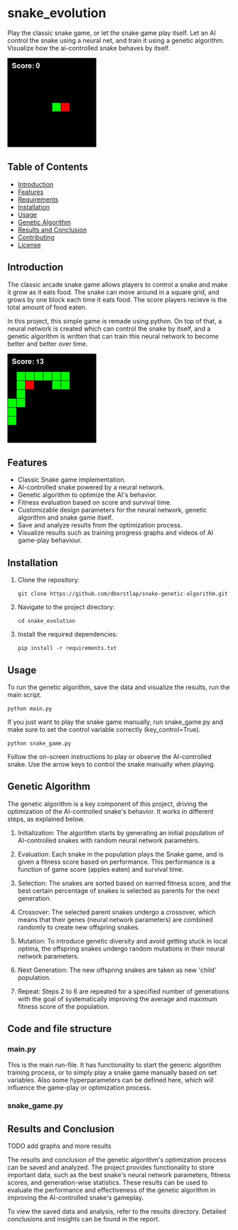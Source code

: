 # snake_evolution
Play the classic snake game, or let the snake game play itself. Let an AI control the snake using a neural net, and train it using a genetic algorithm. Visualize how the ai-controlled snake behaves by itself.


![Snake Game Demo](video/25_10x10.gif)

## Table of Contents

- [Introduction](#introduction)
- [Features](#features)
- [Requirements](#requirements)
- [Installation](#installation)
- [Usage](#usage)
- [Genetic Algorithm](#genetic-algorithm)
- [Results and Conclusion](#results-and-conclusion)
- [Contributing](#contributing)
- [License](#license)


## Introduction

The classic arcade snake game allows players to control a snake and make it grow as it eats food. The snake can move around in a square grid, and grows by one block each time it eats food. The score players recieve is the total amount of food eaten.

In this project, this simple game is remade using python. On top of that, a neural network is created which can control the snake by itself, and a genetic algorithm is written that can train this neural network to become better and better over time.


![Snake Game Screenshot](figures/snake_game.jpg)

## Features

- Classic Snake game implementation.
- AI-controlled snake powered by a neural network.
- Genetic algorithm to optimize the AI's behavior.
- Fitness evaluation based on score and survival time.
- Customizable design parameters for the neural network, genetic algorithm and snake game itself.
- Save and analyze results from the optimization process. 
- Visualize results such as training progress graphs and videos of AI game-play behaviour.


## Installation

1. Clone the repository:
   ```shell
   git clone https://github.com/dborstlap/snake-genetic-algorithm.git
   ```

2. Navigate to the project directory:
   ```shell
   cd snake_evolution
   ```

3. Install the required dependencies:
   ```shell
   pip install -r requirements.txt
   ```


## Usage

To run the genetic algorithm, save the data and visualize the results, run the main script.
   ```shell
   python main.py
   ```

If you just want to play the snake game manually, run snake_game.py and make sure to set the control variable correctly (key_control=True).
   ```shell
   python snake_game.py
   ```

Follow the on-screen instructions to play or observe the AI-controlled snake. Use the arrow keys to control the snake manually when playing.



## Genetic Algorithm

The genetic algorithm is a key component of this project, driving the optimization of the AI-controlled snake's behavior. It works in different steps, as explained below.

1. Initialization: The algorithm starts by generating an initial population of AI-controlled snakes with random neural network parameters.

2. Evaluation: Each snake in the population plays the Snake game, and is given a fitness score based on performance. This performance is a function of game score (apples eaten) and survival time.

3. Selection: The snakes are sorted based on earned fitness score, and the best certain percentage of snakes is selected as parents for the next generation.

4. Crossover: The selected parent snakes undergo a crossover, which means that their genes (neural network parameters) are combined randomly to create new offspring snakes.

5. Mutation: To introduce genetic diversity and avoid getting stuck in local optima, the offspring snakes undergo random mutations in their neural network parameters.

6. Next Generation: The new offspring snakes are taken as new 'child' population.

7. Repeat: Steps 2 to 6 are repeated for a specified number of generations with the goal of systematically improving the average and maximum fitness score of the population.



## Code and file structure

### main.py
This is the main run-file. It has functionality to start the generic algorithm training process, or to simply play a snake game manually based on set variables. Also some hyperparameters can be defined here, which will influence the game-play or optimization process.

### snake_game.py


## Results and Conclusion
TODO add graphs and more results

The results and conclusion of the genetic algorithm's optimization process can be saved and analyzed. The project provides functionality to store important data, such as the best snake's neural network parameters, fitness scores, and generation-wise statistics. These results can be used to evaluate the performance and effectiveness of the genetic algorithm in improving the AI-controlled snake's gameplay.

To view the saved data and analysis, refer to the results directory. Detailed conclusions and insights can be found in the report.
















